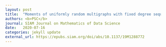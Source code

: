 ```yaml
---
layout: post
title:  "Moments of uniformly random multigraphs with fixed degree sequences"
authors: <b>PSC</b>
journal: SIAM Journal on Mathematics of Data Science
date:   2020-07-16
categories: jekyll update
external_url: https://epubs.siam.org/doi/abs/10.1137/19M1288772
---
```

